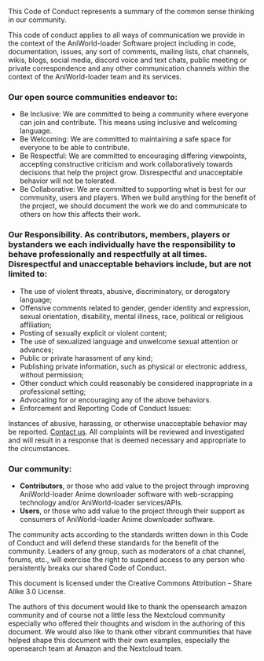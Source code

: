 This Code of Conduct represents a summary of the common sense thinking in our community.

This code of conduct applies to all ways of communication we provide in the context of the AniWorld-loader Software project including in code, documentation, issues, any sort of comments, mailing lists, chat channels, wikis, blogs, social media, discord voice and text chats, public meeting or private correspondence and any other communication channels within the context of the AniWorld-loader team and its services.

### Our open source communities endeavor to:

* Be Inclusive: We are committed to being a community where everyone can join and contribute. This means using inclusive and welcoming language.
* Be Welcoming: We are committed to maintaining a safe space for everyone to be able to contribute.
* Be Respectful: We are committed to encouraging differing viewpoints, accepting constructive criticism and work collaboratively towards decisions that help the project grow. Disrespectful and unacceptable behavior will not be tolerated.
* Be Collaborative: We are committed to supporting what is best for our community, users and players. When we build anything for the benefit of the project, we should document the work we do and communicate to others on how this affects their work.

### Our Responsibility. As contributors, members, players or bystanders we each individually have the responsibility to behave professionally and respectfully at all times. Disrespectful and unacceptable behaviors include, but are not limited to:

* The use of violent threats, abusive, discriminatory, or derogatory language;
* Offensive comments related to gender, gender identity and expression, sexual orientation, disability, mental illness, race, political or religious affiliation;
* Posting of sexually explicit or violent content;
* The use of sexualized language and unwelcome sexual attention or advances;
* Public or private harassment of any kind;
* Publishing private information, such as physical or electronic address, without permission;
* Other conduct which could reasonably be considered inappropriate in a professional setting;
* Advocating for or encouraging any of the above behaviors.
* Enforcement and Reporting Code of Conduct Issues:

Instances of abusive, harassing, or otherwise unacceptable behavior may be reported. [Contact us](mailto:codeofconduct@slowpoke-games.cloud). All complaints will be reviewed and investigated and will result in a response that is deemed necessary and appropriate to the circumstances.

### Our community:

* **Contributors**, or those who add value to the project through improving AniWorld-loader Anime downloader software with web-scrapping technology and/or AniWorld-loader services/APIs.
* **Users**, or those who add value to the project through their support as consumers of AniWorld-loader Anime downloader software.

The community acts according to the standards written down in this Code of Conduct and will defend these standards for the benefit of the community. Leaders of any group, such as moderators of a chat channel, forums, etc.,
will exercise the right to suspend access to any person who persistently breaks our shared Code of Conduct.

This document is licensed under the Creative Commons Attribution – Share Alike 3.0 License.

The authors of this document would like to thank the opensearch amazon community and of course not a little less the Nextcloud community especially who offered their thoughts and wisdom in the authoring of this document. We would also like to thank other vibrant communities that have helped shape this document with their own examples, especially the opensearch team at Amazon and the Nextcloud team.